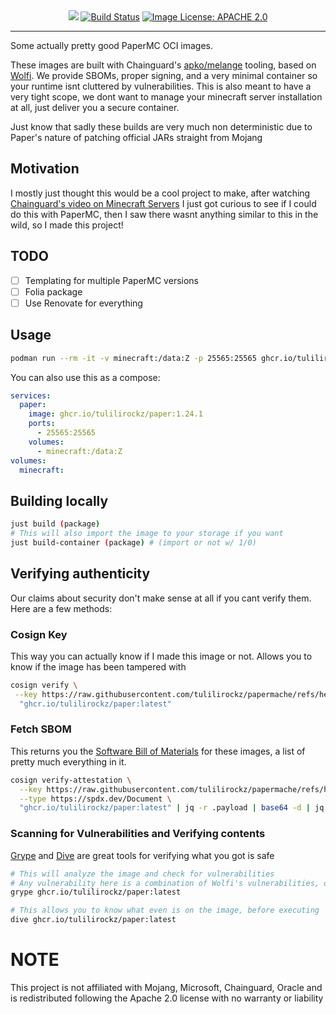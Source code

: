 <div align="center">
    <picture>
        <source srcset="https://github.com/user-attachments/assets/5b655bcb-f529-4580-ad43-607b11cf5a1b" media="(prefers-color-scheme: dark)">
        <img src="https://github.com/user-attachments/assets/fd7a35df-5ac9-4605-8f0c-5ad565f5f5bf">
    </picture>
    <a href="https://github.com/tulilirockz/papermache/actions/workflows/paper-image.yml"><img src="https://github.com/tulilirockz/papermache/actions/workflows/paper-image.yml/badge.svg" alt="Build Status" /></a>
    <a href="https://github.com/tulilirockz/papermache/main/LICENSE.md"><img src="https://img.shields.io/github/license/atomic-studio-org/Atomic-Studio?style=plastic&style=social" alt="Image License: APACHE 2.0"/></a>
</div>
<hr/>

Some actually pretty good PaperMC OCI images.

These images are built with Chainguard's
[apko/melange](https://edu.chainguard.dev/open-source/build-tools/melange/getting-started-with-melange/)
tooling, based on [Wolfi](https://github.com/wolfi-dev). We provide SBOMs,
proper signing, and a very minimal container so your runtime isnt cluttered by
vulnerabilities. This is also meant to have a very tight scope, we dont want to
manage your minecraft server installation at all, just deliver you a secure container.

Just know that sadly these builds are very much non deterministic due to
Paper's nature of patching official JARs straight from Mojang

## Motivation

I mostly just thought this would be a cool project to make, after watching
[Chainguard's video on Minecraft Servers](https://www.youtube.com/watch?v=q6I0JC3h06U)
I just got curious to see if I could do this with PaperMC, then I saw there wasnt
anything similar to this in the wild, so I made this project!

## TODO
- [ ] Templating for multiple PaperMC versions
- [ ] Folia package
- [ ] Use Renovate for everything

## Usage

```bash
podman run --rm -it -v minecraft:/data:Z -p 25565:25565 ghcr.io/tulilirockz/paper:latest
```

You can also use this as a compose:
```yaml
services:
  paper:
    image: ghcr.io/tulilirockz/paper:1.24.1
    ports:
      - 25565:25565
    volumes:
      - minecraft:/data:Z
volumes:
  minecraft:
```

## Building locally

```bash
just build (package)
# This will also import the image to your storage if you want
just build-container (package) # (import or not w/ 1/0)
```

## Verifying authenticity

Our claims about security don't make sense at all if you cant verify them.
Here are a few methods:

### Cosign Key

This way you can actually know if I made this image or not.
Allows you to know if the image has been tampered with

```bash
cosign verify \
 --key https://raw.githubusercontent.com/tulilirockz/papermache/refs/heads/main/cosign.pub \
  "ghcr.io/tulilirockz/paper:latest"
```

### Fetch SBOM

This returns you the [Software Bill of Materials](https://www.cisa.gov/sbom)
for these images, a list of pretty much everything in it.

```bash
cosign verify-attestation \
  --key https://raw.githubusercontent.com/tulilirockz/papermache/refs/heads/main/cosign.pub \
  --type https://spdx.dev/Document \
  "ghcr.io/tulilirockz/paper:latest" | jq -r .payload | base64 -d | jq .predicate > ./paper-sbom.yaml
```

### Scanning for Vulnerabilities and Verifying contents

[Grype](https://github.com/anchore/grype) and [Dive](https://github.com/wagoodman/dive)
are great tools for verifying what you got is safe

```bash
# This will analyze the image and check for vulnerabilities
# Any vulnerability here is a combination of Wolfi's vulnerabilities, openJDKs, and PaperMCs
grype ghcr.io/tulilirockz/paper:latest

# This allows you to know what even is on the image, before executing
dive ghcr.io/tulilirockz/paper:latest
```

# NOTE

This project is not affiliated with Mojang, Microsoft, Chainguard, Oracle and
is redistributed following the Apache 2.0 license with no warranty or liability
